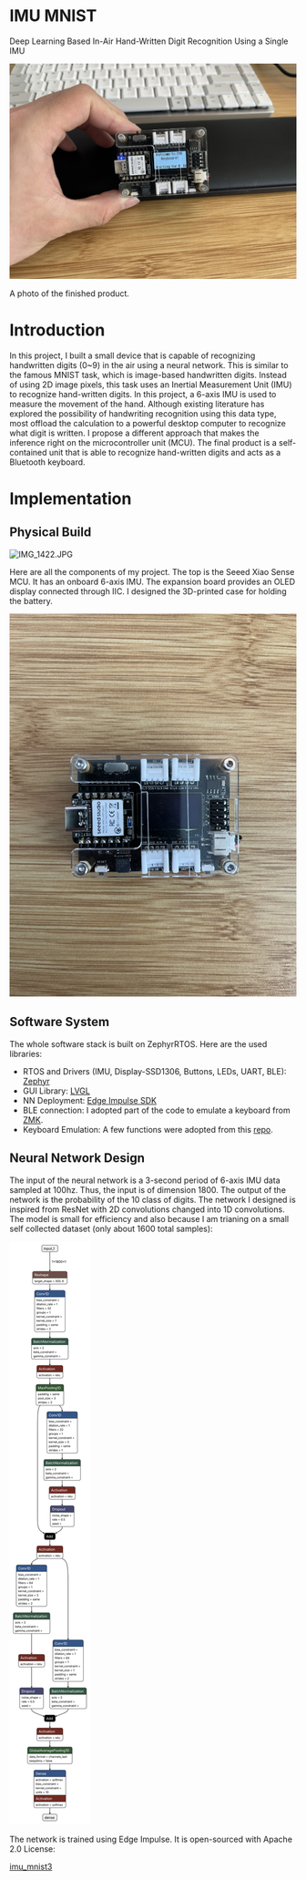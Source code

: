 # IMU MNIST

Deep Learning Based In-Air Hand-Written Digit Recognition Using a Single IMU

![A photo of the finished product.](assets/IMG_1434.jpg)

A photo of the finished product.

# Introduction

In this project, I built a small device that is capable of recognizing handwritten digits (0~9) in the air using a neural network. This is similar to the famous MNIST task, which is image-based handwritten digits. Instead of using 2D image pixels, this task uses an Inertial Measurement Unit (IMU) to recognize hand-written digits. In this project, a 6-axis IMU is used to measure the movement of the hand. Although existing literature has explored the possibility of handwriting recognition using this data type, most offload the calculation to a powerful desktop computer to recognize what digit is written. I propose a different approach that makes the inference right on the microcontroller unit (MCU). The final product is a self-contained unit that is able to recognize hand-written digits and acts as a Bluetooth keyboard.

# Implementation

## Physical Build

![IMG_1422.JPG](assets/IMG_1422.jpg)

Here are all the components of my project. The top is the Seeed Xiao Sense MCU. It has an onboard 6-axis IMU. The expansion board provides an OLED display connected through IIC. I designed the 3D-printed case for holding the battery. 

![IMG_1438.jpg](assets/IMG_1438.jpg)

## Software System

The whole software stack is built on ZephyrRTOS. Here are the used libraries:

- RTOS and Drivers (IMU, Display-SSD1306, Buttons, LEDs, UART, BLE): [Zephyr](https://www.zephyrproject.org/)
- GUI Library: [LVGL](https://lvgl.io/)
- NN Deployment: [Edge Impulse SDK](https://edgeimpulse.com/)
- BLE connection: I adopted part of the code to emulate a keyboard from [ZMK](https://zmk.dev/).
- Keyboard Emulation: A few functions were adopted from this [repo](https://github.com/T-vK/ESP32-BLE-Keyboard/tree/master).

## Neural Network Design

The input of the neural network is a 3-second period of 6-axis IMU data sampled at 100hz. Thus, the input is of dimension 1800. The output of the network is the probability of the 10 class of digits. The network I designed is inspired from ResNet with 2D convolutions changed into 1D convolutions. The model is small for efficiency and also because I am trianing on a small self collected dataset (only about 1600 total samples):

![model.h5.svg](assets/model.h5.svg)

The network is trained using Edge Impulse. It is open-sourced with Apache 2.0 License:

[imu_mnist3](https://studio.edgeimpulse.com/public/386984/live)